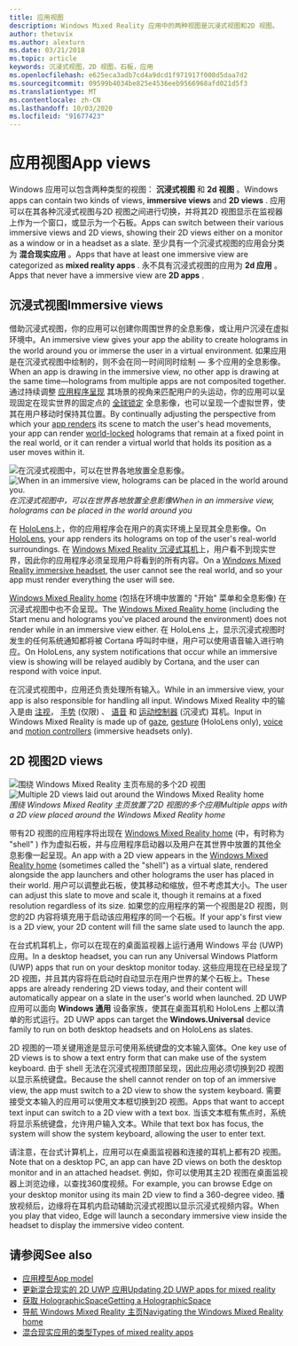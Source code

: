 ```yaml
---
title: 应用视图
description: Windows Mixed Reality 应用中的两种视图是沉浸式视图和2D 视图。
author: thetuvix
ms.author: alexturn
ms.date: 03/21/2018
ms.topic: article
keywords: 沉浸式视图，2D 视图，石板，应用
ms.openlocfilehash: e625eca3adb7cd4a9dcd1f971917f008d5daa7d2
ms.sourcegitcommit: 09599b4034be825e4536eeb9566968afd021d5f3
ms.translationtype: MT
ms.contentlocale: zh-CN
ms.lasthandoff: 10/03/2020
ms.locfileid: "91677423"
---
```

# <a name="app-views"></a><span data-ttu-id="36314-104">应用视图</span><span class="sxs-lookup"><span data-stu-id="36314-104">App views</span></span>

<span data-ttu-id="36314-105">Windows 应用可以包含两种类型的视图： **沉浸式视图** 和 **2d 视图** 。</span><span class="sxs-lookup"><span data-stu-id="36314-105">Windows apps can contain two kinds of views, **immersive views** and **2D views** .</span></span> <span data-ttu-id="36314-106">应用可以在其各种沉浸式视图与2D 视图之间进行切换，并将其2D 视图显示在监视器上作为一个窗口，或显示为一个石板。</span><span class="sxs-lookup"><span data-stu-id="36314-106">Apps can switch between their various immersive views and 2D views, showing their 2D views either on a monitor as a window or in a headset as a slate.</span></span> <span data-ttu-id="36314-107">至少具有一个沉浸式视图的应用会分类为 **混合现实应用** 。</span><span class="sxs-lookup"><span data-stu-id="36314-107">Apps that have at least one immersive view are categorized as **mixed reality apps** .</span></span> <span data-ttu-id="36314-108">永不具有沉浸式视图的应用为 **2d 应用** 。</span><span class="sxs-lookup"><span data-stu-id="36314-108">Apps that never have a immersive view are **2D apps** .</span></span>

## <a name="immersive-views"></a><span data-ttu-id="36314-109">沉浸式视图</span><span class="sxs-lookup"><span data-stu-id="36314-109">Immersive views</span></span>

<span data-ttu-id="36314-110">借助沉浸式视图，你的应用可以创建你周围世界的全息影像，或让用户沉浸在虚拟环境中。</span><span class="sxs-lookup"><span data-stu-id="36314-110">An immersive view gives your app the ability to create holograms in the world around you or immerse the user in a virtual environment.</span></span> <span data-ttu-id="36314-111">如果应用是在沉浸式视图中绘制的，则不会在同一时间同时绘制 &mdash; 多个应用的全息影像。</span><span class="sxs-lookup"><span data-stu-id="36314-111">When an app is drawing in the immersive view, no other app is drawing at the same time&mdash;holograms from multiple apps are not composited together.</span></span> <span data-ttu-id="36314-112">通过持续调整 [应用程序呈现](../develop/platform-capabilities-and-apis/rendering.md) 其场景的视角来匹配用户的头运动，你的应用可以呈现固定在现实世界的固定点的 [全球锁定](coordinate-systems.md) 全息影像，也可以呈现一个虚拟世界，使其在用户移动时保持其位置。</span><span class="sxs-lookup"><span data-stu-id="36314-112">By continually adjusting the perspective from which your [app renders](../develop/platform-capabilities-and-apis/rendering.md) its scene to match the user's head movements, your app can render [world-locked](coordinate-systems.md) holograms that remain at a fixed point in the real world, or it can render a virtual world that holds its position as a user moves within it.</span></span>

<span data-ttu-id="36314-113">![在沉浸式视图中，可以在世界各地放置全息影像。](images/designoverview-940px.jpg)</span><span class="sxs-lookup"><span data-stu-id="36314-113">![When in an immersive view, holograms can be placed in the world around you.](images/designoverview-940px.jpg)</span></span><br>
<span data-ttu-id="36314-114">*在沉浸式视图中，可以在世界各地放置全息影像*</span><span class="sxs-lookup"><span data-stu-id="36314-114">*When in an immersive view, holograms can be placed in the world around you*</span></span>

<span data-ttu-id="36314-115">在 [HoloLens](https://docs.microsoft.com/hololens/hololens1-hardware)上，你的应用程序会在用户的真实环境上呈现其全息影像。</span><span class="sxs-lookup"><span data-stu-id="36314-115">On [HoloLens](https://docs.microsoft.com/hololens/hololens1-hardware), your app renders its holograms on top of the user's real-world surroundings.</span></span> <span data-ttu-id="36314-116">在 [Windows Mixed Reality 沉浸式耳机](../discover/immersive-headset-hardware-details.md)上，用户看不到现实世界，因此你的应用程序必须呈现用户将看到的所有内容。</span><span class="sxs-lookup"><span data-stu-id="36314-116">On a [Windows Mixed Reality immersive headset](../discover/immersive-headset-hardware-details.md), the user cannot see the real world, and so your app must render everything the user will see.</span></span>

<span data-ttu-id="36314-117">[Windows Mixed Reality home](../discover/navigating-the-windows-mixed-reality-home.md) (包括在环境中放置的 "开始" 菜单和全息影像) 在沉浸式视图中也不会呈现。</span><span class="sxs-lookup"><span data-stu-id="36314-117">The [Windows Mixed Reality home](../discover/navigating-the-windows-mixed-reality-home.md) (including the Start menu and holograms you've placed around the environment) does not render while in an immersive view either.</span></span> <span data-ttu-id="36314-118">在 HoloLens 上，显示沉浸式视图时发生的任何系统通知都将被 Cortana 呼叫时中继，用户可以使用语音输入进行响应。</span><span class="sxs-lookup"><span data-stu-id="36314-118">On HoloLens, any system notifications that occur while an immersive view is showing will be relayed audibly by Cortana, and the user can respond with voice input.</span></span>

<span data-ttu-id="36314-119">在沉浸式视图中，应用还负责处理所有输入。</span><span class="sxs-lookup"><span data-stu-id="36314-119">While in an immersive view, your app is also responsible for handling all input.</span></span> <span data-ttu-id="36314-120">Windows Mixed Reality 中的输入是由 [注视](gaze-and-commit.md)， [手势](gaze-and-commit.md#composite-gestures) (仅限) 、 [语音](voice-input.md) 和 [运动控制器](motion-controllers.md) (沉浸式) 耳机。</span><span class="sxs-lookup"><span data-stu-id="36314-120">Input in Windows Mixed Reality is made up of [gaze](gaze-and-commit.md), [gesture](gaze-and-commit.md#composite-gestures) (HoloLens only), [voice](voice-input.md) and [motion controllers](motion-controllers.md) (immersive headsets only).</span></span>

## <a name="2d-views"></a><span data-ttu-id="36314-121">2D 视图</span><span class="sxs-lookup"><span data-stu-id="36314-121">2D views</span></span>

<span data-ttu-id="36314-122">![围绕 Windows Mixed Reality 主页布局的多个2D 视图](images/teleportation-940px.png)</span><span class="sxs-lookup"><span data-stu-id="36314-122">![Multiple 2D views laid out around the Windows Mixed Reality home](images/teleportation-940px.png)</span></span><br>
<span data-ttu-id="36314-123">*围绕 Windows Mixed Reality 主页放置了2D 视图的多个应用*</span><span class="sxs-lookup"><span data-stu-id="36314-123">*Multiple apps with a 2D view placed around the Windows Mixed Reality home*</span></span>

<span data-ttu-id="36314-124">带有2D 视图的应用程序将出现在 [Windows Mixed Reality home](../discover/navigating-the-windows-mixed-reality-home.md) (中，有时称为 "shell" ) 作为虚拟石板，并与应用程序启动器以及用户在其世界中放置的其他全息影像一起呈现。</span><span class="sxs-lookup"><span data-stu-id="36314-124">An app with a 2D view appears in the [Windows Mixed Reality home](../discover/navigating-the-windows-mixed-reality-home.md) (sometimes called the "shell") as a virtual slate, rendered alongside the app launchers and other holograms the user has placed in their world.</span></span> <span data-ttu-id="36314-125">用户可以调整此石板，使其移动和缩放，但不考虑其大小。</span><span class="sxs-lookup"><span data-stu-id="36314-125">The user can adjust this slate to move and scale it, though it remains at a fixed resolution regardless of its size.</span></span> <span data-ttu-id="36314-126">如果您的应用程序的第一个视图是2D 视图，则您的2D 内容将填充用于启动该应用程序的同一个石板。</span><span class="sxs-lookup"><span data-stu-id="36314-126">If your app's first view is a 2D view, your 2D content will fill the same slate used to launch the app.</span></span>

<span data-ttu-id="36314-127">在台式机耳机上，你可以在现在的桌面监视器上运行通用 Windows 平台 (UWP) 应用。</span><span class="sxs-lookup"><span data-stu-id="36314-127">In a desktop headset, you can run any Universal Windows Platform (UWP) apps that run on your desktop monitor today.</span></span> <span data-ttu-id="36314-128">这些应用现在已经呈现了2D 视图，并且其内容将在启动时自动显示在用户世界的某个石板上。</span><span class="sxs-lookup"><span data-stu-id="36314-128">These apps are already rendering 2D views today, and their content will automatically appear on a slate in the user's world when launched.</span></span> <span data-ttu-id="36314-129">2D UWP 应用可以面向 **Windows 通用** 设备家族，使其在桌面耳机和 HoloLens 上都以清单的形式运行。</span><span class="sxs-lookup"><span data-stu-id="36314-129">2D UWP apps can target the **Windows.Universal** device family to run on both desktop headsets and on HoloLens as slates.</span></span>

<span data-ttu-id="36314-130">2D 视图的一项关键用途是显示可使用系统键盘的文本输入窗体。</span><span class="sxs-lookup"><span data-stu-id="36314-130">One key use of 2D views is to show a text entry form that can make use of the system keyboard.</span></span> <span data-ttu-id="36314-131">由于 shell 无法在沉浸式视图顶部呈现，因此应用必须切换到2D 视图以显示系统键盘。</span><span class="sxs-lookup"><span data-stu-id="36314-131">Because the shell cannot render on top of an immersive view, the app must switch to a 2D view to show the system keyboard.</span></span> <span data-ttu-id="36314-132">需要接受文本输入的应用可以使用文本框切换到2D 视图。</span><span class="sxs-lookup"><span data-stu-id="36314-132">Apps that want to accept text input can switch to a 2D view with a text box.</span></span> <span data-ttu-id="36314-133">当该文本框有焦点时，系统将显示系统键盘，允许用户输入文本。</span><span class="sxs-lookup"><span data-stu-id="36314-133">While that text box has focus, the system will show the system keyboard, allowing the user to enter text.</span></span>

<span data-ttu-id="36314-134">请注意，在台式计算机上，应用可以在桌面监视器和连接的耳机上都有2D 视图。</span><span class="sxs-lookup"><span data-stu-id="36314-134">Note that on a desktop PC, an app can have 2D views on both the desktop monitor and in an attached headset.</span></span> <span data-ttu-id="36314-135">例如，你可以使用其主2D 视图在桌面监视器上浏览边缘，以查找360度视频。</span><span class="sxs-lookup"><span data-stu-id="36314-135">For example, you can browse Edge on your desktop monitor using its main 2D view to find a 360-degree video.</span></span> <span data-ttu-id="36314-136">播放视频后，边缘将在耳机内启动辅助沉浸式视图以显示沉浸式视频内容。</span><span class="sxs-lookup"><span data-stu-id="36314-136">When you play that video, Edge will launch a secondary immersive view inside the headset to display the immersive video content.</span></span>

## <a name="see-also"></a><span data-ttu-id="36314-137">请参阅</span><span class="sxs-lookup"><span data-stu-id="36314-137">See also</span></span>

* [<span data-ttu-id="36314-138">应用模型</span><span class="sxs-lookup"><span data-stu-id="36314-138">App model</span></span>](app-model.md)
* [<span data-ttu-id="36314-139">更新混合现实的 2D UWP 应用</span><span class="sxs-lookup"><span data-stu-id="36314-139">Updating 2D UWP apps for mixed reality</span></span>](../develop/porting-apps/building-2d-apps.md)
* [<span data-ttu-id="36314-140">获取 HolographicSpace</span><span class="sxs-lookup"><span data-stu-id="36314-140">Getting a HolographicSpace</span></span>](../develop/native/getting-a-holographicspace.md)
* [<span data-ttu-id="36314-141">导航 Windows Mixed Reality 主页</span><span class="sxs-lookup"><span data-stu-id="36314-141">Navigating the Windows Mixed Reality home</span></span>](../discover/navigating-the-windows-mixed-reality-home.md)
* [<span data-ttu-id="36314-142">混合现实应用的类型</span><span class="sxs-lookup"><span data-stu-id="36314-142">Types of mixed reality apps</span></span>](types-of-mixed-reality-apps.md)
